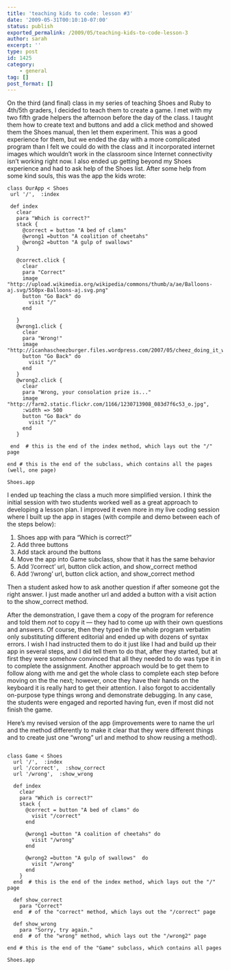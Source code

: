 ```yaml
---
title: 'teaching kids to code: lesson #3'
date: '2009-05-31T00:10:10-07:00'
status: publish
exported_permalink: /2009/05/teaching-kids-to-code-lesson-3
author: sarah
excerpt: ''
type: post
id: 1425
category:
    - general
tag: []
post_format: []
---
```

On the third (and final) class in my series of teaching Shoes and Ruby to 4th/5th graders, I decided to teach them to create a game. I met with my two fifth grade helpers the afternoon before the day of the class. I taught them how to create text and buttons and add a click method and showed them the Shoes manual, then let them experiment. This was a good experience for them, but we ended the day with a more complicated program than I felt we could do with the class and it incorporated internet images which wouldn’t work in the classroom since Internet connectivity isn’t working right now. I also ended up getting beyond my Shoes experience and had to ask help of the Shoes list. After some help from some kind souls, this was the app the kids wrote:

```
class OurApp < Shoes
 url '/',  :index

 def index
   clear
   para "Which is correct?"
   stack {
     @correct = button "A bed of clams"
     @wrong1 =button "A coalition of cheetahs"
     @wrong2 =button "A gulp of swallows"
   }

   @correct.click {
     clear
     para "Correct"
     image "http://upload.wikimedia.org/wikipedia/commons/thumb/a/ae/Balloons-aj.svg/550px-Balloons-aj.svg.png"
     button "Go Back" do
       visit "/"
     end

   }
   @wrong1.click {
     clear
     para "Wrong!"
     image "http://icanhascheezburger.files.wordpress.com/2007/05/cheez_doing_it_wrong.jpg"
     button "Go Back" do
       visit "/"
     end
   }
   @wrong2.click {
     clear
     para "Wrong, your consolation prize is..."
     image "http://farm2.static.flickr.com/1166/1230713908_083d7f6c53_o.jpg",
     :width => 500
     button "Go Back" do
       visit "/"
     end
   }

 end  # this is the end of the index method, which lays out the "/" page

end # this is the end of the subclass, which contains all the pages (well, one page)

Shoes.app
```

I ended up teaching the class a much more simplified version. I think the initial session with two students worked well as a great approach to developing a lesson plan. I improved it even more in my live coding session where I built up the app in stages (with compile and demo between each of the steps below):

1. Shoes app with para “Which is correct?”
2. Add three buttons
3. Add stack around the buttons
4. Move the app into Game subclass, show that it has the same behavior
5. Add ‘/correct’ url, button click action, and show\_correct method
6. Add ‘/wrong’ url, button click action, and show\_correct method

Then a student asked how to ask another question if after someone got the right answer. I just made another url and added a button with a visit action to the show\_correct method.

After the demonstration, I gave them a copy of the program for reference and told them *not* to copy it — they had to come up with their own questions and answers. Of course, then they typed in the whole program verbatim only substituting different editorial and ended up with dozens of syntax errors. I wish I had instructed them to do it just like I had and build up their app in several steps, and I did tell them to do that, after they started, but at first they were somehow convinced that all they needed to do was type it in to complete the assignment. Another approach would be to get them to follow along with me and get the whole class to complete each step before moving on the the next; however, once they have their hands on the keyboard it is really hard to get their attention. I also forgot to accidentally on-purpose type things wrong and demonstrate debugging. In any case, the students were engaged and reported having fun, even if most did not finish the game.

Here’s my revised version of the app (improvements were to name the url and the method differently to make it clear that they were different things and to create just one “wrong” url and method to show reusing a method).

```

class Game < Shoes
  url '/',  :index
  url '/correct',  :show_correct
  url '/wrong',  :show_wrong

  def index
    clear
    para "Which is correct?"
    stack { 
      @correct = button "A bed of clams" do
        visit "/correct" 
      end 

      @wrong1 =button "A coalition of cheetahs" do
        visit "/wrong" 
      end

      @wrong2 =button "A gulp of swallows"  do
        visit "/wrong" 
      end
    }
  end  # this is the end of the index method, which lays out the "/" page
   
  def show_correct
    para "Correct"
  end  # of the "correct" method, which lays out the "/correct" page
    
  def show_wrong
    para "Sorry, try again."
  end  # of the "wrong" method, which lays out the "/wrong2" page

end # this is the end of the "Game" subclass, which contains all pages

Shoes.app 

```